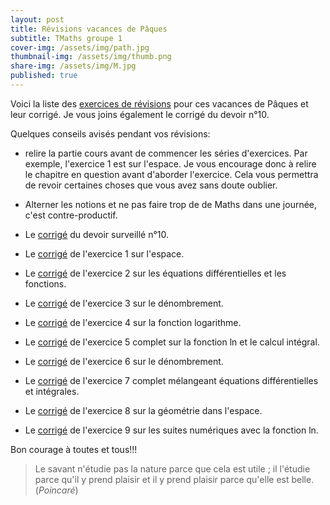 ```yaml
---
layout: post
title: Révisions vacances de Pâques
subtitle: TMaths groupe 1
cover-img: /assets/img/path.jpg
thumbnail-img: /assets/img/thumb.png
share-img: /assets/img/M.jpg
published: true
---
```


Voici la liste des [exercices de révisions](https://github.com/raveluz/raveluz.github.io/blob/master/pdf/semaine1.paques.pdf) pour ces vacances de Pâques et leur corrigé. Je vous joins également le corrigé du devoir n°10.

Quelques conseils avisés pendant vos révisions:
* relire la partie cours avant de commencer les séries d'exercices. Par exemple, l'exercice 1 est sur l'espace. Je vous encourage donc à relire le chapitre en question avant d'aborder l'exercice. Cela vous permettra de revoir certaines choses que vous avez sans doute oublier.
* Alterner les notions et ne pas faire trop de de Maths dans une journée, c'est contre-productif.

* Le [corrigé](https://github.com/raveluz/raveluz.github.io/blob/master/pdf/Correction.DS10.2024.2025.pdf) du devoir surveillé n°10.
  
* Le [corrigé](https://github.com/raveluz/raveluz.github.io/blob/master/pdf/Correction.Exercice1.paques.pdf) de l'exercice 1 sur l'espace.
  
* Le [corrigé](https://github.com/raveluz/raveluz.github.io/blob/master/pdf/Correction.Exercice2.paques.pdf) de l'exercice 2 sur les équations différentielles et les fonctions.
  
* Le [corrigé](https://github.com/raveluz/raveluz.github.io/blob/master/pdf/Correction.Exercice3.paques.pdf) de l'exercice 3 sur le dénombrement.
  
* Le [corrigé](https://github.com/raveluz/raveluz.github.io/blob/master/pdf/Correction.Exercice4.paques.pdf) de l'exercice 4 sur la fonction logarithme.

* Le [corrigé](https://github.com/raveluz/raveluz.github.io/blob/master/pdf/Correction.Exercice5.paques.pdf) de l'exercice 5 complet sur la fonction ln et le calcul intégral.
  
* Le [corrigé](https://github.com/raveluz/raveluz.github.io/blob/master/pdf/Correction.Exercice6.paques.pdf) de l'exercice 6 sur le dénombrement.

* Le [corrigé](https://github.com/raveluz/raveluz.github.io/blob/master/pdf/Correction.Exercice7.paques.pdf) de l'exercice 7 complet mélangeant équations différentielles et intégrales.

* Le [corrigé](https://github.com/raveluz/raveluz.github.io/blob/master/pdf/Correction.Exercice8.paques.pdf) de l'exercice 8 sur la géométrie dans l'espace.

* Le [corrigé](https://github.com/raveluz/raveluz.github.io/blob/master/pdf/Correction.Exercice9.paques.pdf) de l'exercice 9 sur les suites numériques avec la fonction ln.

Bon courage à toutes et tous!!!


> Le savant n'étudie pas la nature parce que cela est utile ; il l'étudie parce qu'il y prend plaisir et il y prend plaisir parce qu'elle est belle.  
(_Poincaré_)


  






